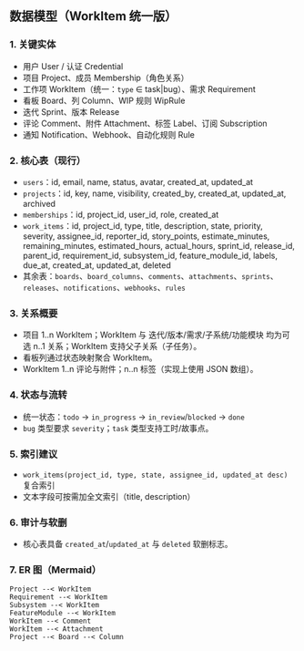 ## 数据模型（WorkItem 统一版）

### 1. 关键实体
- 用户 User / 认证 Credential
- 项目 Project、成员 Membership（角色关系）
- 工作项 WorkItem（统一：`type` ∈ task|bug）、需求 Requirement
- 看板 Board、列 Column、WIP 规则 WipRule
- 迭代 Sprint、版本 Release
- 评论 Comment、附件 Attachment、标签 Label、订阅 Subscription
- 通知 Notification、Webhook、自动化规则 Rule

### 2. 核心表（现行）
- `users`：id, email, name, status, avatar, created_at, updated_at
- `projects`：id, key, name, visibility, created_by, created_at, updated_at, archived
- `memberships`：id, project_id, user_id, role, created_at
- `work_items`：id, project_id, type, title, description, state, priority, severity, assignee_id, reporter_id, story_points, estimate_minutes, remaining_minutes, estimated_hours, actual_hours, sprint_id, release_id, parent_id, requirement_id, subsystem_id, feature_module_id, labels, due_at, created_at, updated_at, deleted
- 其余表：`boards`、`board_columns`、`comments`、`attachments`、`sprints`、`releases`、`notifications`、`webhooks`、`rules`

### 3. 关系概要
- 项目 1..n WorkItem；WorkItem 与 迭代/版本/需求/子系统/功能模块 均为可选 n..1 关系；WorkItem 支持父子关系（子任务）。
- 看板列通过状态映射聚合 WorkItem。
- WorkItem 1..n 评论与附件；n..n 标签（实现上使用 JSON 数组）。

### 4. 状态与流转
- 统一状态：`todo` → `in_progress` → `in_review`/`blocked` → `done`
- `bug` 类型要求 `severity`；`task` 类型支持工时/故事点。

### 5. 索引建议
- `work_items(project_id, type, state, assignee_id, updated_at desc)` 复合索引
- 文本字段可按需加全文索引（title, description）

### 6. 审计与软删
- 核心表具备 `created_at`/`updated_at` 与 `deleted` 软删标志。

### 7. ER 图（Mermaid）
```
Project --< WorkItem
Requirement --< WorkItem
Subsystem --< WorkItem
FeatureModule --< WorkItem
WorkItem --< Comment
WorkItem --< Attachment
Project --< Board --< Column
```

